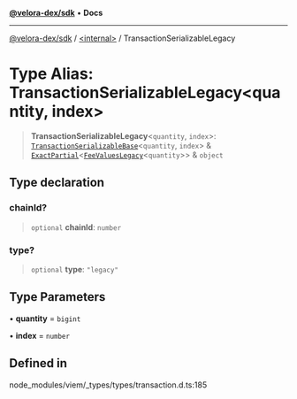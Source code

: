 [**@velora-dex/sdk**](../../README.md) • **Docs**

***

[@velora-dex/sdk](../../globals.md) / [\<internal\>](../README.md) / TransactionSerializableLegacy

# Type Alias: TransactionSerializableLegacy\<quantity, index\>

> **TransactionSerializableLegacy**\<`quantity`, `index`\>: [`TransactionSerializableBase`](TransactionSerializableBase.md)\<`quantity`, `index`\> & [`ExactPartial`](ExactPartial.md)\<[`FeeValuesLegacy`](FeeValuesLegacy.md)\<`quantity`\>\> & `object`

## Type declaration

### chainId?

> `optional` **chainId**: `number`

### type?

> `optional` **type**: `"legacy"`

## Type Parameters

• **quantity** = `bigint`

• **index** = `number`

## Defined in

node\_modules/viem/\_types/types/transaction.d.ts:185

